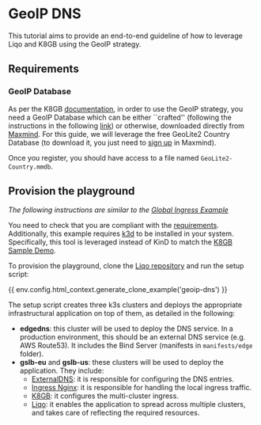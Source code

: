 # GeoIP DNS

This tutorial aims to provide an end-to-end guideline of how to leverage Liqo and K8GB using the GeoIP strategy.

## Requirements

### GeoIP Database

As per the K8GB [documentation](https://www.k8gb.io/docs/strategy.html#geoip), in order to use the GeoIP strategy, you need a GeoIP Database which can be either ``crafted'' (following the instructions in the following [link](https://blog.maxmind.com/2020/09/enriching-mmdb-files-with-your-own-data-using-go/)) or otherwise, downloaded directly from [Maxmind](https://www.maxmind.com/en/home). For this guide, we will leverage the free GeoLite2 Country Database (to download it, you just need to [sign up](https://www.maxmind.com/en/geolite2/signup?lang=en) in Maxmind).

Once you register, you should have access to a file named `GeoLite2-Country.mmdb`.

## Provision the playground

*The following instructions are similar to the [Global Ingress Example](global-ingress.md)*

You need to check that you are compliant with the [requirements](/examples/requirements.md).
Additionally, this example requires [k3d](https://k3d.io/v5.4.1/#installation) to be installed in your system.
Specifically, this tool is leveraged instead of KinD to match the [K8GB Sample Demo](https://www.k8gb.io/docs/local.html#sample-demo).

To provision the playground, clone the [Liqo repository](https://github.com/liqotech/liqo) and run the setup script:

{{ env.config.html_context.generate_clone_example('geoip-dns') }}

The setup script creates three k3s clusters and deploys the appropriate infrastructural application on top of them, as detailed in the following:

* **edgedns**: this cluster will be used to deploy the DNS service.
  In a production environment, this should be an external DNS service (e.g. AWS Route53).
  It includes the Bind Server (manifests in `manifests/edge` folder).
* **gslb-eu** and **gslb-us**: these clusters will be used to deploy the application.
  They include:
  * [ExternalDNS](https://github.com/kubernetes-sigs/external-dns): it is responsible for configuring the DNS entries.
  * [Ingress Nginx](https://kubernetes.github.io/ingress-nginx/): it is responsible for handling the local ingress traffic.
  * [K8GB](https://www.k8gb.io/): it configures the multi-cluster ingress.
  * [Liqo](/index.rst): it enables the application to spread across multiple clusters, and takes care of reflecting the required resources.